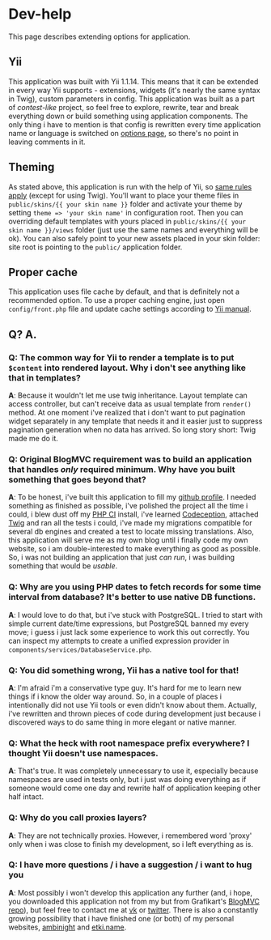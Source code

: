 # Dev-help

This page describes extending options for application.

## Yii

This application was built with Yii 1.1.14. This means that it can be extended
in every way Yii supports - extensions, widgets (it's nearly the same syntax in
Twig), custom parameters in config.
This application was built as a part of *contest-like* project, so feel free to
explore, rewrite, tear and break everything down or build something using
application components.
The only thing i have to mention is that config is rewritten every time
application name or language is switched on [options page](/admin/options), so
there's no point in leaving comments in it.

## Theming

As stated above, this application is run with the help of Yii, so
[same rules apply](http://www.yiiframework.com/doc/guide/1.1/en/topics.theming)
(except for using Twig). You'll want to place your theme files in
`public/skins/{{ your skin name }}` folder and activate your theme by setting
`theme => 'your skin name'` in configuration root. Then you can overriding
default templates with yours placed in `public/skins/{{ your skin name }}/views`
folder (just use the same names and everything will be ok). You can also safely
point to your new assets placed in your skin folder: site root is pointing to
the `public/` application folder.

## Proper cache

This application uses file cache by default, and that is definitely not a
recommended option. To use a proper caching engine, just open
`config/front.php` file and update cache settings according to
[Yii manual](http://www.yiiframework.com/doc/guide/1.1/en/caching.overview).

## Q? A.

### Q: The common way for Yii to render a template is to put `$content` into rendered layout. Why i don't see anything like that in templates?

**A**: Because it wouldn't let me use twig inheritance. Layout template can
access controller, but can't receive data as usual template from `render()`
method. At one moment i've realized that i don't want to put pagination widget
separately in any template that needs it and it easier just to suppress
pagination generation when no data has arrived. So long story short: Twig made
me do it.

### Q: Original BlogMVC requirement was to build an application that handles *only* required minimum. Why have you built something that goes beyond that?

**A**: To be honest, i've built this application to fill my
[github profile](https://github.com/etki). I needed something as finished as
possible, i've polished the project all the time i could, i blew dust off my
[PHP CI](https://github.com/Block8/PHPCI) install, i've learned
[Codeception](https://github.com/Codeception/Codeception), attached
[Twig](https://github.com/fabpot/Twig) and ran all the tests i could, i've made
my migrations compatible for several db engines and created a test to locate
missing translations.
Also, this application will serve me as my own blog until i finally code my own
website, so i am double-interested to make everything as good as possible.
So, i was not building an application that just *can run*, i was building
something that would be *usable*.

### Q: Why are you using PHP dates to fetch records for some time interval from database? It's better to use native DB functions.

**A**: I would love to do that, but i've stuck with PostgreSQL. I tried to start
with simple current date/time expressions, but PostgreSQL banned my every move;
i guess i just lack some experience to work this out correctly. You can inspect
my attempts to create a unified expression provider in
`components/services/DatabaseService.php`.

### Q: You did something wrong, Yii has a native tool for that!

**A**: I'm afraid i'm a conservative type guy. It's hard for me to learn new
things if i know the older way around. So, in a couple of places i intentionally
did not use Yii tools or even didn't know about them. Actually, i've rewritten
and thrown pieces of code during development just because i discovered ways to
do same thing in more elegant or native manner.

### Q: What the heck with root namespace prefix everywhere? I thought Yii doesn't use namespaces.

**A**: That's true. It was completely unnecessary to use it, especially because
namespaces are used in tests only, but i just was doing everything as if someone
would come one day and rewrite half of application keeping other half intact.

### Q: Why do you call proxies layers?

**A**: They are not technically proxies. However, i remembered word 'proxy' only
when i was close to finish my development, so i left everything as is.

### Q: I have more questions / i have a suggestion / i want to hug you

**A**: Most possibly i won't develop this application any further (and, i hope,
you downloaded this application not from my but from Grafikart's
[BlogMVC repo](https://github.com/Grafikart/BlogMVC)), but feel free
to contact me at [vk](http://vk.com/fikey) or
[twitter](https://twitter.com/flickpicker). There is also a constantly growing
possibility that i have finished one (or both) of my personal websites,
[ambinight](http://ambinight.com) and [etki.name](http://etki.name).